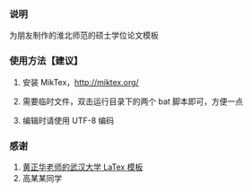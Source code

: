 ### 说明

为朋友制作的淮北师范的硕士学位论文模板

### 使用方法【建议】

1. 安装 MikTex，http://miktex.org/

2. 需要临时文件，双击运行目录下的两个 bat 脚本即可，方便一点

3. 编辑时请使用 UTF-8 编码

### 感谢

1. [黄正华老师的武汉大学 LaTex 模板](http://aff.whu.edu.cn/huangzh/)
2. 高某某同学
